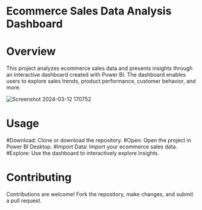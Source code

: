 # Ecommerce Sales Data Analysis Dashboard
# Overview
This project analyzes ecommerce sales data and presents insights through an interactive dashboard created with Power BI. The dashboard enables users to explore sales trends, product performance, customer behavior, and more.

![Screenshot 2024-03-12 170752](https://github.com/rushikghule/Power-BI-Ecommerce-Sales-Dashboard/assets/128126102/dcb680d6-a4cd-4445-b729-721a5db06a03)

# Usage
#Download: Clone or download the repository.
#Open: Open the project in Power BI Desktop.
#Import Data: Import your ecommerce sales data.
#Explore: Use the dashboard to interactively explore insights.
# Contributing
Contributions are welcome! Fork the repository, make changes, and submit a pull request.
